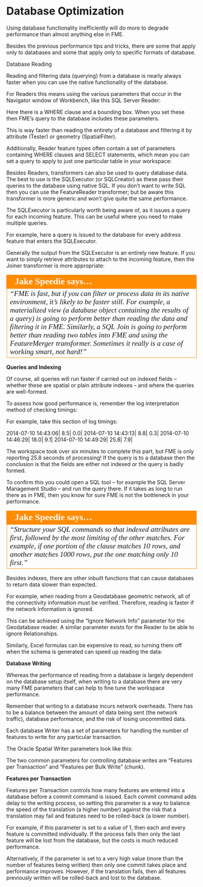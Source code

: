 # Database Optimization

Using database functionality inefficiently will do more to degrade performance than almost anything else in FME.

Besides the previous performance tips and tricks, there are some that apply only to databases and some that apply only to specific formats of database.

Database Reading

Reading and filtering data (querying) from a database is nearly always faster when you can use the native functionality of the database.

For Readers this means using the various parameters that occur in the Navigator window of Workbench, like this SQL Server Reader:

Here there is a WHERE clause and a bounding box. When you set these then FME’s query to the database includes these parameters.

This is way faster than reading the entirety of a database and filtering it by attribute (Tester) or geometry (SpatialFilter).

Additionally, Reader feature types often contain a set of parameters containing WHERE clauses and SELECT statements, which mean you can set a query to apply to just one particular table in your workspace:

Besides Readers, transformers can also be used to query database data. The best to use is the SQLExecutor (or SQLCreator) as these pass their queries to the database using native SQL. If you don’t want to write SQL then you can use the FeatureReader transformer; but be aware this transformer is more generic and won’t give quite the same performance.

The SQLExecutor is particularly worth being aware of, as it issues a query for each incoming feature. This can be useful where you need to make multiple queries.

For example, here a query is issued to the database for every address feature that enters the SQLExecutor.

Generally the output from the SQLExecutor is an entirely new feature. If you want to simply retrieve attributes to attach to the incoming feature, then the Joiner transformer is more appropriate:

<table style="border-spacing: 0px">
<tr>
<td style="vertical-align:middle;background-color:darkorange;border: 2px solid darkorange">
<i class="fa fa-quote-left fa-lg fa-pull-left fa-fw" style="color:white;padding-right: 12px;vertical-align:text-top"></i>
<span style="color:white;font-size:x-large;font-weight: bold;font-family:serif">Jake Speedie says…</span>
</td>
</tr>

<tr>
<td style="border: 1px solid darkorange">
<span style="font-family:serif; font-style:italic; font-size:larger">
“FME is fast, but if you can filter or process data in its native
environment, it’s likely to be faster still.
For example, a materialized view (a database object containing the results of a query) is
going to perform better than reading the data and filtering it in FME. Similarly, a SQL
Join is going to perform better than reading two tables into FME and using the
FeatureMerger transformer.
Sometimes it really is a case of working smart, not hard!”
</span>
</td>
</tr>
</table>

**Queries and Indexing**

Of course, all queries will run faster if carried out on indexed fields – whether these are spatial or plain attribute indexes – and where the queries are well-formed.

To assess how good performance is, remember the log interpretation method of checking timings:

For example, take this section of log timings:

2014-07-10 14:43:06| 8.5| 0.0|
2014-07-10 14:43:13| 8.8| 0.3|
2014-07-10 14:46:29| 18.0| 9.1|
2014-07-10 14:49:29| 25.8| 7.9|

The workspace took over six minutes to complete this part, but FME is only reporting 25.8 seconds of processing! If the query is to a database then the conclusion is that the fields are either not indexed or the query is badly formed.

To confirm this you could open a SQL tool – for example the SQL Server Management Studio – and run the query there. If it takes as long to run there as in FME, then you know for sure FME is not the bottleneck in your performance.

<table style="border-spacing: 0px">
<tr>
<td style="vertical-align:middle;background-color:darkorange;border: 2px solid darkorange">
<i class="fa fa-quote-left fa-lg fa-pull-left fa-fw" style="color:white;padding-right: 12px;vertical-align:text-top"></i>
<span style="color:white;font-size:x-large;font-weight: bold;font-family:serif">Jake Speedie says…</span>
</td>
</tr>

<tr>
<td style="border: 1px solid darkorange">
<span style="font-family:serif; font-style:italic; font-size:larger">
“Structure your SQL commands so that indexed attributes are first,
followed by the most limiting of the other matches. For example, if one
portion of the clause matches 10 rows, and another matches 1000 rows,
put the one matching only 10 first.”
</span>
</td>
</tr>
</table>

Besides indexes, there are other inbuilt functions that can cause databases to return data slower than expected.

For example, when reading from a Geodatabase geometric network, all of the connectivity information must be verified. Therefore, reading is faster if the network information is ignored.

This can be achieved using the “Ignore Network Info” parameter for the Geodatabase reader. A similar parameter exists for the Reader to be able to ignore Relationships.

Similarly, Excel formulas can be expensive to read, so turning them off when the schema is generated can speed up reading the data:

**Database Writing**

Whereas the performance of reading from a database is largely dependent on the database setup itself, when writing to a database there are very many FME parameters that can help to fine tune the workspace performance.

Remember that writing to a database incurs network overheads. There has to be a balance between the amount of data being sent (the network traffic), database performance, and the risk of losing uncommitted data.

Each database Writer has a set of parameters for handling the number of features to write for any particular transaction.

The Oracle Spatial Writer parameters look like this:

The two common parameters for controlling database writes are  “Features per Transaction” and “Features per Bulk Write” (chunk).

**Features per Transaction**

Features per Transaction controls how many features are entered into a database before a commit command is issued. Each commit command adds delay to the writing process, so setting this parameter is a way to balance the speed of the translation (a higher number) against the risk that a translation may fail and features need to be rolled-back (a lower number).

For example, if this parameter is set to a value of 1, then each and every feature is committed individually. If the process fails then only the last feature will be lost from the database, but the costs is much reduced performance.

Alternatively, if the parameter is set to a very high value (more than the number of features being written) then only one commit takes place and performance improves. However, if the translation fails, then all features previously written will be rolled-back and lost to the database.